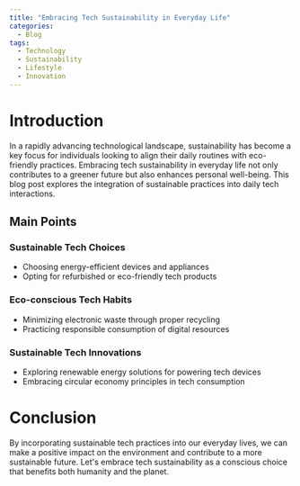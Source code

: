 ```yaml
---
title: "Embracing Tech Sustainability in Everyday Life"
categories:
  - Blog
tags:
  - Technology
  - Sustainability
  - Lifestyle
  - Innovation
---
```


# Introduction
In a rapidly advancing technological landscape, sustainability has become a key focus for individuals looking to align their daily routines with eco-friendly practices. Embracing tech sustainability in everyday life not only contributes to a greener future but also enhances personal well-being. This blog post explores the integration of sustainable practices into daily tech interactions.

## Main Points
### Sustainable Tech Choices
- Choosing energy-efficient devices and appliances
- Opting for refurbished or eco-friendly tech products

### Eco-conscious Tech Habits
- Minimizing electronic waste through proper recycling
- Practicing responsible consumption of digital resources

### Sustainable Tech Innovations
- Exploring renewable energy solutions for powering tech devices
- Embracing circular economy principles in tech consumption

# Conclusion
By incorporating sustainable tech practices into our everyday lives, we can make a positive impact on the environment and contribute to a more sustainable future. Let's embrace tech sustainability as a conscious choice that benefits both humanity and the planet.